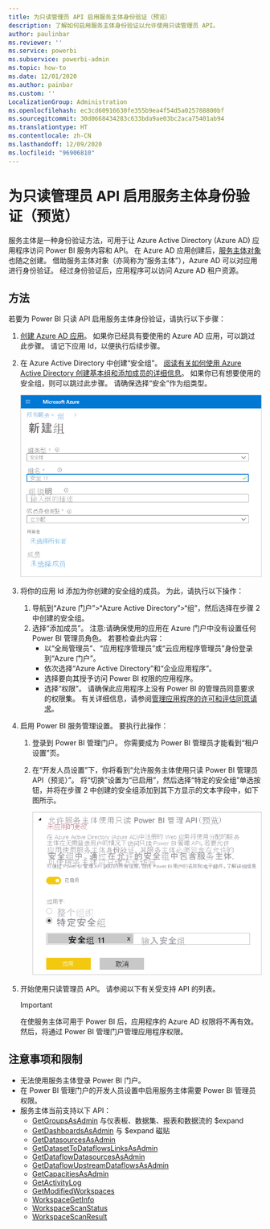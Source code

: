 ```yaml
---
title: 为只读管理员 API 启用服务主体身份验证（预览）
description: 了解如何启用服务主体身份验证以允许使用只读管理员 API。
author: paulinbar
ms.reviewer: ''
ms.service: powerbi
ms.subservice: powerbi-admin
ms.topic: how-to
ms.date: 12/01/2020
ms.author: painbar
ms.custom: ''
LocalizationGroup: Administration
ms.openlocfilehash: ec3cd60916630fe355b9ea4f54d5a025788800bf
ms.sourcegitcommit: 30d0668434283c633bda9ae03bc2aca75401ab94
ms.translationtype: HT
ms.contentlocale: zh-CN
ms.lasthandoff: 12/09/2020
ms.locfileid: "96906810"
---
```

# <a name="enable-service-principal-authentication-for-read-only-admin-apis-preview"></a>为只读管理员 API 启用服务主体身份验证（预览）

服务主体是一种身份验证方法，可用于让 Azure Active Directory (Azure AD) 应用程序访问 Power BI 服务内容和 API。
在 Azure AD 应用创建后，[服务主体对象](https://docs.microsoft.com/azure/active-directory/develop/app-objects-and-service-principals#service-principal-object)也随之创建。 借助服务主体对象（亦简称为“服务主体”），Azure AD 可以对应用进行身份验证。 经过身份验证后，应用程序可以访问 Azure AD 租户资源。

## <a name="method"></a>方法

若要为 Power BI 只读 API 启用服务主体身份验证，请执行以下步骤：

1. [创建 Azure AD 应用](https://docs.microsoft.com/azure/active-directory/develop/howto-create-service-principal-portal)。 如果你已经具有要使用的 Azure AD 应用，可以跳过此步骤。 请记下应用 Id，以便执行后续步骤。 
2. 在 Azure Active Directory 中创建“安全组”。 [阅读有关如何使用 Azure Active Directory 创建基本组和添加成员的详细信息](https://docs.microsoft.com/azure/active-directory/fundamentals/active-directory-groups-create-azure-portal)。 如果你已有想要使用的安全组，则可以跳过此步骤。
    请确保选择“安全”作为组类型。

    ![Azure 门户中“新建组”对话框的屏幕截图。](media/read-only-apis-service-principal-auth/azure-portal-new-group-dialog.png)

3. 将你的应用 Id 添加为你创建的安全组的成员。 为此，请执行以下操作：
    1. 导航到“Azure 门户”>“Azure Active Directory”>“组”，然后选择在步骤 2 中创建的安全组。
    1. 选择“添加成员”。
    注意:请确保使用的应用在 Azure 门户中没有设置任何 Power BI 管理员角色。 若要检查此内容： 
       * 以“全局管理员”、“应用程序管理员”或“云应用程序管理员”身份登录到“Azure 门户”。 
        * 依次选择“Azure Active Directory”和“企业应用程序”。 
        * 选择要向其授予访问 Power BI 权限的应用程序。 
        * 选择“权限”。 请确保此应用程序上没有 Power BI 的管理员同意要求的权限集。 有关详细信息，请参阅[管理应用程序的许可和评估同意请求](https://docs.microsoft.com/azure/active-directory/manage-apps/manage-consent-requests)。 
4. 启用 Power BI 服务管理设置。 要执行此操作：
    1. 登录到 Power BI 管理门户。 你需要成为 Power BI 管理员才能看到“租户设置”页。
    1. 在“开发人员设置”下，你将看到“允许服务主体使用只读 Power BI 管理员 API（预览）”。 将“切换”设置为“已启用”，然后选择“特定的安全组”单选按钮，并将在步骤 2 中创建的安全组添加到其下方显示的文本字段中，如下图所示。

        ![允许服务主体租户设置的屏幕截图。](media/read-only-apis-service-principal-auth/allow-service-principals-tenant-setting.png)

 5. 开始使用只读管理员 API。 请参阅以下有关受支持 API 的列表。

    >[!IMPORTANT]
    >在使服务主体可用于 Power BI 后，应用程序的 Azure AD 权限将不再有效。 然后，将通过 Power BI 管理门户管理应用程序权限。

## <a name="considerations-and-limitations"></a>注意事项和限制
* 无法使用服务主体登录 Power BI 门户。
* 在 Power BI 管理门户的开发人员设置中启用服务主体需要 Power BI 管理员权限。
* 服务主体当前支持以下 API：
    * [GetGroupsAsAdmin](https://docs.microsoft.com/rest/api/power-bi/admin/groups_getgroupsasadmin) 与仪表板、数据集、报表和数据流的 $expand 
    * [GetDashboardsAsAdmin](https://docs.microsoft.com/rest/api/power-bi/admin/dashboards_getdashboardsasadmin) 与 $expand 磁贴
    * [GetDatasourcesAsAdmin](https://docs.microsoft.com/rest/api/power-bi/admin/datasets_getdatasourcesasadmin) 
    * [GetDatasetToDataflowsLinksAsAdmin](https://docs.microsoft.com/rest/api/power-bi/admin/datasets_getdatasettodataflowslinksingroupasadmin)
    * [GetDataflowDatasourcesAsAdmin](https://docs.microsoft.com/rest/api/power-bi/admin/dataflows_getdataflowdatasourcesasadmin) 
    * [GetDataflowUpstreamDataflowsAsAdmin](https://docs.microsoft.com/rest/api/power-bi/admin/dataflows_getupstreamdataflowsingroupasadmin) 
    * [GetCapacitiesAsAdmin](https://docs.microsoft.com/rest/api/power-bi/admin/getcapacitiesasadmin)
    * [GetActivityLog](https://docs.microsoft.com/rest/api/power-bi/admin/getactivityevents)
    * [GetModifiedWorkspaces](https://docs.microsoft.com/rest/api/power-bi/admin/workspaceinfo_getmodifiedworkspaces)
    * [WorkspaceGetInfo](https://docs.microsoft.com/rest/api/power-bi/admin/workspaceinfo_postworkspaceinfo)
    * [WorkspaceScanStatus](https://docs.microsoft.com/rest/api/power-bi/admin/workspaceinfo_getscanstatus)
    * [WorkspaceScanResult](https://docs.microsoft.com/rest/api/power-bi/admin/workspaceinfo_getscanresult)
